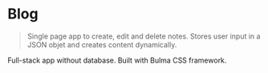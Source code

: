 # Blog
> Single page app to create, edit and delete notes. Stores user input in a JSON objet and creates content dynamically.

Full-stack app without database. 
Built with Bulma CSS framework.
